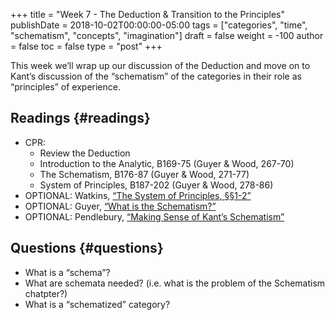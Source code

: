 +++
title = "Week 7 - The Deduction & Transition to the Principles"
publishDate = 2018-10-02T00:00:00-05:00
tags = ["categories", "time", "schematism", "concepts", "imagination"]
draft = false
weight = -100
author = false
toc = false
type = "post"
+++

This week we&rsquo;ll wrap up our discussion of the Deduction and move on to Kant&rsquo;s
discussion of the &ldquo;schematism&rdquo; of the categories in their role as &ldquo;principles&rdquo;
of experience.


## Readings {#readings}

-   CPR:
    -   Review the Deduction
    -   Introduction to the Analytic, B169-75 (Guyer & Wood, 267-70)
    -   The Schematism, B176-87 (Guyer & Wood, 271-77)
    -   System of Principles, B187-202 (Guyer & Wood, 278-86)
-   OPTIONAL: Watkins, [&ldquo;The System of Principles, §§1-2&rdquo;](https://www.dropbox.com/s/o3fnqe672dafpt8/watkins2010%5Fthe%5Fsystem%5Fof%5Fprinciples.pdf?dl=0)
-   OPTIONAL: Guyer, [&ldquo;What is the Schematism?&rdquo;](https://www.dropbox.com/s/nkrbzkhdwzgbxmn/guyer1987-ch6%5FWhat%5Fis%5Fthe%5FSchematism.pdf?dl=0)
-   OPTIONAL: Pendlebury, [&ldquo;Making Sense of Kant&rsquo;s Schematism&rdquo;](https://www.dropbox.com/s/1azal1iky0al3c3/pendlebury1995%5Fmaking%5Fsense%5Fof%5Fkant%2527s%5Fschematism.pdf?dl=0)


## Questions {#questions}

-   What is a &ldquo;schema&rdquo;?
-   What are schemata needed? (i.e. what is the problem of the Schematism chatpter?)
-   What is a &ldquo;schematized&rdquo; category?
